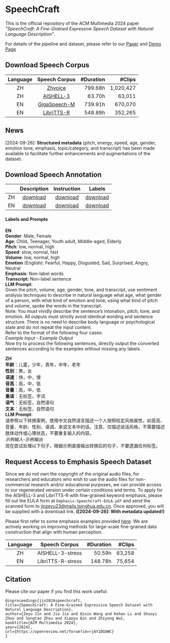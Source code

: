 # SpeechCraft

This is the official repository of the ACM Multimedia 2024 paper *"SpeechCraft: A Fine-Grained Expressive Speech Dataset with Natural Language Description"*.

For details of the pipeline and dataset, please refer to our [Paper](http://arxiv.org/abs/2408.13608) and [Demo Page](https://speechcraft2024.github.io/speechcraft2024/)

<!-- Dataset and pipeline are coming soon. -->

## Download Speech Corpus

|Language|Speech Corpus|#Duration|#Clips|
|:--------:|:--------:|--------:|--------:|
|ZH|[Zhvoice](https://github.com/fighting41love/zhvoice)|799.68h|1,020,427|
|ZH|[AISHELL-3](https://www.openslr.org/93/)|63.70h|63,011|
|EN|[GigaSpeech-M](https://huggingface.co/datasets/speechcolab/gigaspeech/tree/main/data/audio/m_files_additional)|739.91h|670,070|
|EN|[LibriTTS-R](https://www.openslr.org/141/)|548.88h|352,265|

## News
[2024-09-26]: **Structured metadata** (pitch, energy, speed, age, gender, emotion tone, emphasis, topic/category, and transcript) has been made available to facilitate further enhancements and augmentations of the dataset.

<!-- ## Metadata Walkthrough -->
## Download Speech Annotation
||Description|Instruction|Labels|
|:--------:|:--------:|:--------:|:--------:|
|ZH|[download](https://cloud.tsinghua.edu.cn/f/e66664542f534f399802/?dl=1)|[download](https://cloud.tsinghua.edu.cn/f/d6f00e027f504751b4c0/?dl=1)|[download](https://cloud.tsinghua.edu.cn/f/02a69d7c862e4422850e/?dl=1)|
|EN|[download](https://cloud.tsinghua.edu.cn/f/517428835bd5486e87e8/?dl=1)|[download](https://cloud.tsinghua.edu.cn/f/cce83dd884ed4104b1a1/?dl=1)|[download](https://cloud.tsinghua.edu.cn/f/6f05dcbcfb384ea1870b/?dl=1)|

#### Labels and Prompts
**EN** \
**Gender**: Male, Female \
**Age**: Child, Teenager, Youth adult, Middle-aged, Elderly \
**Pitch**: low, normal, high \
**Speed**: slow, normal, fast \
**Volume**: low, normal, high \
**Emotion** (English): Fearful, Happy, Disgusted, Sad, Surprised, Angry, Neutral \
**Emphasis**: Non-label words\
**Transcript**: Non-label sentence\
**LLM Prompt**: \
Given the pitch, volume, age, gender, tone, and transcript, use sentiment analysis techniques to describe in natural language what age, what gender of a person, with what kind of emotion and tone, using what kind of pitch and volume, spoke the words in the transcript.\
Note: You must vividly describe the sentence’s intonation, pitch, tone, and emotion. All outputs must strictly avoid identical wording and sentence structure. There is no need to describe body language or psychological state and do not repeat the input content.\
Refer to the format of the following four cases:\
*Example Input - Example Output*\
Now try to process the following sentences, directly output the converted sentences according to the examples without missing any labels.

**ZH** \
**年龄**：儿童，少年，青年，中年，老年\
**性别**：男，女\
**语速**：快，中，慢\
**音高**：高，中，低\
**音量**：高，中，低\
**重读**：无标签，字词\
**语气**：无标签，自然语句\
**文本**：无标签，自然语句\
**LLM Prompt**: \
请参照以下转换案例，使用中文自然语言描述一个人按照给定风格属性，如音高、音量、年龄、性别、语调，来说文本中的话。注意，仅描述说话风格，不需要描述肢体动作或心理状态，不要重复输入的内容。\
*示例输入-示例输出*\
现在尝试处理以下句子，根据示例直接输出转换后的句子，不要遗漏任何标签。

## Request Access to Emphasis Speech Dataset

Since we do not own the copyright of the original audio files, for researchers and educators who wish to use the audio files for non-commercial research and/or educational purposes, we can provide access to our regenerated version under certain conditions and terms. To apply for the AISHELL-3 and LibriTTS-R with fine-grained keyword emphasis, please fill out the EULA form at `Emphasis-SpeechCraft-EULA.pdf` and send the scanned form to jinzeyu23@mails.tsinghua.edu.cn. Once approved, you will be supplied with a download link. **([2024-09-26]: With metadata updated!)**

Please first refer to some emphasis examples provided [here](https://speechcraft2024.github.io/speechcraft2024/#13-examples-of-the-regenerated-emphasis-data-from-aishell-3-and-libritts-r). We are actively working on improving methods for large-scale fine-grained data construction that align with human perception.

|Language|Speech Corpus|#Duration|#Clips|
|:--------:|:--------:|--------:|--------:|
|ZH|AISHELL-3-stress|50.59h|63,258|
|EN|LibriTTS-R-stress|148.78h|75,654|

## Citation
Please cite our paper if you find this work useful:
```
@inproceedings{jin2024speechcraft,
title={SpeechCraft: A Fine-Grained Expressive Speech Dataset with Natural Language Description},
author={Zeyu Jin and Jia Jia and Qixin Wang and Kehan Li and Shuoyi Zhou and Songtao Zhou and Xiaoyu Qin and Zhiyong Wu},
booktitle={ACM Multimedia 2024},
year={2024},
url={https://openreview.net/forum?id=rjAY1DGUWC}
}
```
